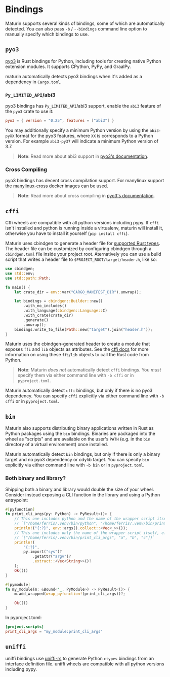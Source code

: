 # Bindings

Maturin supports several kinds of bindings, some of which are automatically
detected. You can also pass `-b` / `--bindings` command line option to manually
specify which bindings to use.

## `pyo3`

[pyo3](https://github.com/PyO3/pyo3) is Rust bindings for Python,
including tools for creating native Python extension modules.
It supports CPython, PyPy, and GraalPy.

maturin automatically detects pyo3 bindings when it's added as a dependency in `Cargo.toml`.

### `Py_LIMITED_API`/abi3

pyo3 bindings has `Py_LIMITED_API`/abi3 support, enable the `abi3` feature of the `pyo3` crate to use it:

```toml
pyo3 = { version = "0.25", features = ["abi3"] }
```

You may additionally specify a minimum Python version by using the `abi3-pyXX`
format for the pyo3 features, where `XX` is corresponds to a Python version.
For example `abi3-py37` will indicate a minimum Python version of 3.7.

> **Note**: Read more about abi3 support in [pyo3's
> documentation](https://pyo3.rs/latest/building-and-distribution#py_limited_apiabi3).

### Cross Compiling

pyo3 bindings has decent cross compilation support.
For manylinux support the [manylinux-cross](https://github.com/rust-cross/manylinux-cross) docker images can be used.

> **Note**: Read more about cross compiling in [pyo3's
> documentation](https://pyo3.rs/latest/building-and-distribution#cross-compiling).

## `cffi`

Cffi wheels are compatible with all python versions including pypy. If `cffi`
isn't installed and python is running inside a virtualenv, maturin will install
it, otherwise you have to install it yourself (`pip install cffi`).

Maturin uses cbindgen to generate a header file for [supported Rust
types](https://github.com/eqrion/cbindgen/blob/master/docs.md#supported-types).
The header file can be customized by configuring cbindgen through a
`cbindgen.toml` file inside your project root. Aternatively you can use a build
script that writes a header file to `$PROJECT_ROOT/target/header.h`, like so:

```rust
use cbindgen;
use std::env;
use std::path::Path;

fn main() {
    let crate_dir = env::var("CARGO_MANIFEST_DIR").unwrap();

    let bindings = cbindgen::Builder::new()
        .with_no_includes()
        .with_language(cbindgen::Language::C)
        .with_crate(crate_dir)
        .generate()
        .unwrap();
    bindings.write_to_file(Path::new("target").join("header.h"));
}
```

Maturin uses the cbindgen-generated header to create a module that exposes `ffi` and
`lib` objects as attributes. See the [cffi docs](https://cffi.readthedocs.io/en/latest/using.html)
for more information on using these `ffi`/`lib` objects to call the Rust code
from Python.

> **Note**: Maturin _does not_ automatically detect `cffi` bindings. You _must_
> specify them via either command line with `-b cffi` or in `pyproject.toml`.

Maturin automatically detect `cffi` bindings, but only if there is no pyo3
dependency. You can specify `cffi` explicitly via either command line with
`-b cffi` or in `pyproject.toml`.

## `bin`

Maturin also supports distributing binary applications written in Rust as
Python packages using the `bin` bindings. Binaries are packaged into the wheel
as "scripts" and are available on the user's `PATH` (e.g. in the `bin`
directory of a virtual environment) once installed.

Maturin automatically detect `bin` bindings, but only if there
is only a binary target and no pyo3 dependency or cdylib target. You can
specify `bin` explicitly via either command line with `-b bin` or in `pyproject.toml`.

### Both binary and library?

Shipping both a binary and library would double the size of your wheel. Consider instead exposing a CLI function in the library and using a Python entrypoint:

```rust
#[pyfunction]
fn print_cli_args(py: Python) -> PyResult<()> {
    // This one includes python and the name of the wrapper script itself, e.g.
    // `["/home/ferris/.venv/bin/python", "/home/ferris/.venv/bin/print_cli_args", "a", "b", "c"]`
    println!("{:?}", env::args().collect::<Vec<_>>());
    // This one includes only the name of the wrapper script itself, e.g.
    // `["/home/ferris/.venv/bin/print_cli_args", "a", "b", "c"])`
    println!(
        "{:?}",
        py.import("sys")?
            .getattr("argv")?
            .extract::<Vec<String>>()?
    );
    Ok(())
}

#[pymodule]
fn my_module(m: &Bound<'_, PyModule>) -> PyResult<()> {
    m.add_wrapped(wrap_pyfunction!(print_cli_args))?;

    Ok(())
}
```

In pyproject.toml:

```toml
[project.scripts]
print_cli_args = "my_module:print_cli_args"
```

## `uniffi`

uniffi bindings use [uniffi-rs](https://mozilla.github.io/uniffi-rs/) to generate Python `ctypes` bindings
from an interface definition file. uniffi wheels are compatible with all python versions including pypy.
